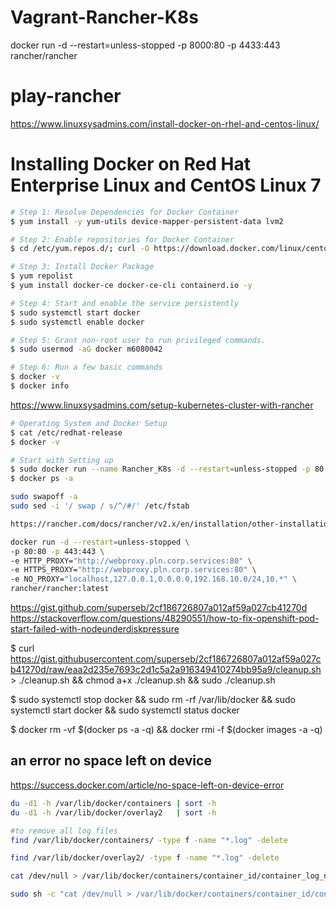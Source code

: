 # Vagrant-Rancher-K8s
docker run -d --restart=unless-stopped -p 8000:80 -p 4433:443 rancher/rancher

# play-rancher

https://www.linuxsysadmins.com/install-docker-on-rhel-and-centos-linux/
# Installing Docker on Red Hat Enterprise Linux and CentOS Linux 7
```bash
# Step 1: Resolve Dependencies for Docker Container
$ yum install -y yum-utils device-mapper-persistent-data lvm2

# Step 2: Enable repositories for Docker Container
$ cd /etc/yum.repos.d/; curl -O https://download.docker.com/linux/centos/docker-ce.repo

# Step 3: Install Docker Package
$ yum repolist
$ yum install docker-ce docker-ce-cli containerd.io -y

# Step 4: Start and enable the service persistently
$ sudo systemctl start docker
$ sudo systemctl enable docker

# Step 5: Grant non-root user to run privileged commands.
$ sudo usermod -aG docker m6080042

# Step 6: Run a few basic commands
$ docker -v
$ docker info

```

https://www.linuxsysadmins.com/setup-kubernetes-cluster-with-rancher
```bash
# Operating System and Docker Setup
$ cat /etc/redhat-release
$ docker -v

# Start with Setting up
$ sudo docker run --name Rancher_K8s -d --restart=unless-stopped -p 80:80 -p 443:443 rancher/rancher
$ docker ps -a

sudo swapoff -a
sudo sed -i '/ swap / s/^/#/' /etc/fstab

https://rancher.com/docs/rancher/v2.x/en/installation/other-installation-methods/single-node-docker/proxy/

docker run -d --restart=unless-stopped \
-p 80:80 -p 443:443 \
-e HTTP_PROXY="http://webproxy.pln.corp.services:80" \
-e HTTPS_PROXY="http://webproxy.pln.corp.services:80" \
-e NO_PROXY="localhost,127.0.0.1,0.0.0.0,192.168.10.0/24,10.*" \
rancher/rancher:latest

```
https://gist.github.com/superseb/2cf186726807a012af59a027cb41270d
https://stackoverflow.com/questions/48290551/how-to-fix-openshift-pod-start-failed-with-nodeunderdiskpressure

$ curl https://gist.githubusercontent.com/superseb/2cf186726807a012af59a027cb41270d/raw/eaa2d235e7693c2d1c5a2a916349410274bb95a9/cleanup.sh > ./cleanup.sh && chmod a+x ./cleanup.sh && sudo ./cleanup.sh

$ sudo systemctl stop docker && sudo rm -rf /var/lib/docker && sudo systemctl start docker && sudo systemctl status docker

$ docker rm -vf $(docker ps -a -q) && docker rmi -f $(docker images -a -q)


## an error no space left on device
https://success.docker.com/article/no-space-left-on-device-error
```bash
du -d1 -h /var/lib/docker/containers | sort -h
du -d1 -h /var/lib/docker/overlay2   | sort -h

#to remove all log files
find /var/lib/docker/containers/ -type f -name "*.log" -delete

find /var/lib/docker/overlay2/ -type f -name "*.log" -delete

cat /dev/null > /var/lib/docker/containers/container_id/container_log_name

sudo sh -c "cat /dev/null > /var/lib/docker/containers/container_id/container_log_name" 
```